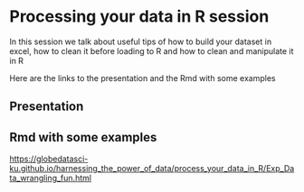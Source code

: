 
# Processing your data in R session

In this session we talk about useful tips of how to build your dataset in excel, how to clean it before loading to R and how to clean and manipulate it in R

Here are the links to the presentation and the Rmd with some examples

## Presentation

## Rmd with some examples
https://globedatasci-ku.github.io/harnessing_the_power_of_data/process_your_data_in_R/Exp_Data_wrangling_fun.html
